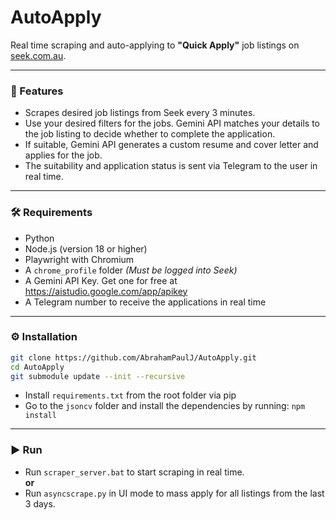# AutoApply

Real time scraping and auto-applying to **"Quick Apply"** job listings on [seek.com.au](https://www.seek.com.au). 

---

### 🚀 Features
- Scrapes desired job listings from Seek every 3 minutes.
- Use your desired filters for the jobs. Gemini API matches your details to the job listing to decide whether to complete the application.
- If suitable, Gemini API generates a custom resume and cover letter and applies for the job. 
- The suitability and application status is sent via Telegram to the user in real time. 

---

### 🛠 Requirements
- Python
- Node.js (version 18 or higher)
- Playwright with Chromium
- A `chrome_profile` folder
  *(Must be logged into Seek)*
- A Gemini API Key. Get one for free at https://aistudio.google.com/app/apikey
- A Telegram number to receive the applications in real time

---

### ⚙️ Installation

```bash
git clone https://github.com/AbrahamPaulJ/AutoApply.git
cd AutoApply
git submodule update --init --recursive
```

- Install `requirements.txt` from the root folder via pip
- Go to the `jsoncv` folder and install the dependencies by running: `npm install`

---

### ▶️ Run
- Run `scraper_server.bat` to start scraping in real time.  
**or**  
- Run `asyncscrape.py` in UI mode to mass apply for all listings from the last 3 days.

